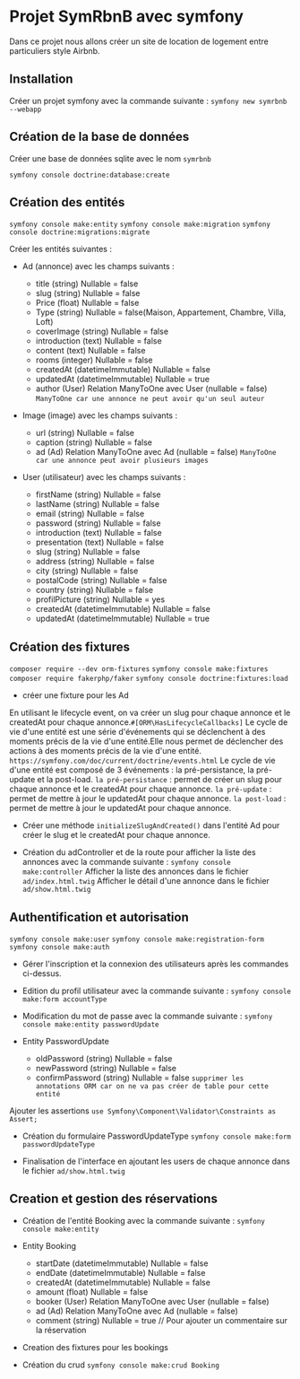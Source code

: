 # Projet SymRbnB avec symfony

Dans ce projet nous allons créer un site de location de logement entre particuliers style Airbnb.

## Installation
Créer un projet symfony avec la commande suivante :
`symfony new symrbnb --webapp`

## Création de la base de données

Créer une base de données sqlite avec le nom `symrbnb`

`symfony console doctrine:database:create`

## Création des entités

`symfony console make:entity`
`symfony console make:migration`
`symfony console doctrine:migrations:migrate`

Créer les entités suivantes :

- Ad (annonce) avec les champs suivants :
    - title (string) Nullable = false
    - slug (string) Nullable = false
    - Price (float) Nullable = false
    - Type (string) Nullable = false(Maison, Appartement, Chambre, Villa, Loft)
    - coverImage (string) Nullable = false
    - introduction (text) Nullable = false
    - content (text) Nullable = false
    - rooms (integer) Nullable = false
    - createdAt (datetimeImmutable) Nullable = false
    - updatedAt (datetimeImmutable) Nullable = true
    - author (User) Relation ManyToOne avec User (nullable = false) `ManyToOne car une annonce ne peut avoir qu'un seul auteur` 

- Image (image) avec les champs suivants :
    - url (string) Nullable = false
    - caption (string) Nullable = false
    - ad (Ad) Relation ManyToOne avec Ad (nullable = false) `ManyToOne car une annonce peut avoir plusieurs images`

- User (utilisateur) avec les champs suivants :
    - firstName (string) Nullable = false
    - lastName (string) Nullable = false
    - email (string) Nullable = false
    - password (string) Nullable = false
    - introduction (text) Nullable = false
    - presentation (text) Nullable = false
    - slug (string) Nullable = false
    - address (string) Nullable = false
    - city (string) Nullable = false
    - postalCode (string) Nullable = false
    - country (string) Nullable = false
    - profilPicture (string) Nullable = yes
    - createdAt (datetimeImmutable) Nullable = false
    - updatedAt (datetimeImmutable) Nullable = true




## Création des fixtures
`composer require --dev orm-fixtures`
`symfony console make:fixtures`
`composer require fakerphp/faker`
`symfony console doctrine:fixtures:load`

- créer une fixture pour les Ad

En utilisant le lifecycle event, on va créer un slug pour chaque annonce et le createdAt  pour chaque annonce.`#[ORM\HasLifecycleCallbacks]`
Le cycle de vie d'une entité est une série d'événements qui se déclenchent à des moments précis de la vie d'une entité.Elle nous permet de déclencher des actions à des moments précis de la vie d'une entité.
`https://symfony.com/doc/current/doctrine/events.html` 
Le cycle de vie d'une entité est composé de 3 événements : la pré-persistance, la pré-update et la post-load.
`la pré-persistance` : permet de créer un slug pour chaque annonce et le createdAt pour chaque annonce.
`la pré-update` : permet de mettre à jour le updatedAt pour chaque annonce.
`la post-load` : permet de mettre à jour le updatedAt pour chaque annonce.

- Créer une méthode `initializeSlugAndCreated()` dans l'entité Ad pour créer le slug et le createdAt pour chaque annonce.

- Création du adController et de la route pour afficher la liste des annonces avec la commande suivante :
`symfony console make:controller`
Afficher la liste des annonces dans le fichier `ad/index.html.twig`
Afficher le détail d'une annonce dans le fichier `ad/show.html.twig`


## Authentification et autorisation

`symfony console make:user`
`symfony console make:registration-form`
`symfony console make:auth`

- Gérer l'inscription et la connexion des utilisateurs après les commandes ci-dessus.

- Edition du profil utilisateur avec la commande suivante :
`symfony console make:form accountType`

- Modification du mot de passe avec la commande suivante :
`symfony console make:entity passwordUpdate`
 - Entity PasswordUpdate
    - oldPassword (string) Nullable = false
    - newPassword (string) Nullable = false
    - confirmPassword (string) Nullable = false
    `supprimer les annotations ORM car on ne va pas créer de table pour cette entité`

Ajouter les assertions `use Symfony\Component\Validator\Constraints as Assert;`

- Création du formulaire PasswordUpdateType
`symfony console make:form passwordUpdateType`

- Finalisation de l'interface en ajoutant les users de chaque annonce dans le fichier `ad/show.html.twig`


## Creation et gestion des réservations

- Création de l'entité Booking avec la commande suivante :
`symfony console make:entity`
 - Entity Booking
    - startDate (datetimeImmutable) Nullable = false
    - endDate (datetimeImmutable) Nullable = false
    - createdAt (datetimeImmutable) Nullable = false
    - amount (float) Nullable = false
    - booker (User) Relation ManyToOne avec User (nullable = false)
    - ad (Ad) Relation ManyToOne avec Ad (nullable = false)
    - comment (string) Nullable = true // Pour ajouter un commentaire sur la réservation

- Creation des fixtures pour les bookings

- Création du crud
`symfony console make:crud Booking`




